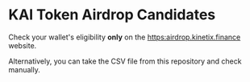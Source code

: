 # KAI Token Airdrop Candidates

Check your wallet's eligibility **only** on the [https:airdrop.kinetix.finance](https:airdrop.kinetix.finance) website.

Alternatively, you can take the CSV file from this repository and check manually.
